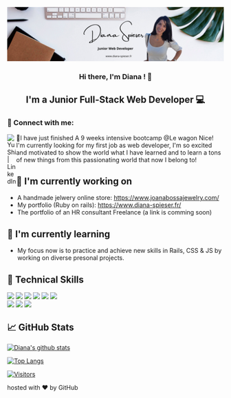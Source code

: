 <img src="https://github.com/diana-spieser/diana-spieser/blob/main/ba.png" alt="banner">
<h3 align="center">
Hi there, I'm Diana ! </a> 👋
</h3>
<h2 align="center">
I'm a Junior Full-Stack Web Developer 💻 

</h2> 

### 🤝 Connect with me:
<a href="https://www.linkedin.com/in/diana-spieser/"><img align="left" src="https://raw.githubusercontent.com/yushi1007/yushi1007/main/images/linkedin.svg" alt="Yu Shi | LinkedIn" width="21px"/></a> 💬I have just finished A 9 weeks intensive bootcamp @Le wagon Nice! I'm currently looking for my first job as web developer, I'm so excited and motivated to show the world what I have learned and to learn a tons of new things from this passionating world that now I belong to! 
## 🔭 I'm currently working on
- A handmade jelwery online store: https://www.joanabossajewelry.com/
- My portfolio (Ruby on rails): https://www.diana-spieser.fr/
- The portfolio of an HR consultant Freelance (a link is comming soon)
## 🌱 I'm currently learning
- My focus now is to practice and achieve new skills in Rails, CSS & JS by working on diverse presonal projects.
## 💼 Technical Skills
![](https://img.shields.io/badge/Code-JavaScript-informational?style=flat&logo=JavaScript&color=F7DF1E)
![](https://img.shields.io/badge/Code-Ruby-informational?style=flat&logo=Ruby&color=CC342D)
![](https://img.shields.io/badge/Code-Ruby_on_Rails-informational?style=flat&logo=Ruby-On-Rails&color=CC0000)
![](https://img.shields.io/badge/Code-HTML5-informational?style=flat&logo=HTML5&color=E34F26)
![](https://img.shields.io/badge/Code-PostgreSQL-informational?style=flat&logo=PostgreSQL&color=336791)
![](https://img.shields.io/badge/Code-SQLite-informational?style=flat&logo=SQLite&color=003B57)
</br>
![](https://img.shields.io/badge/Style-Bootstrap-informational?style=flat&logo=Bootstrap&color=7952B3)
![](https://img.shields.io/badge/Style-CSS3-informational?style=flat&logo=CSS3&color=1572B6)
![](https://img.shields.io/badge/Style-styled--components-informational?style=flat&logo=styled-components&color=DB7093)
</br>
## 📈 GitHub Stats 
[![Diana's github stats](https://github-readme-stats.vercel.app/api?username=diana-spieser)](https://github.com/diana-spieser)

[![Top Langs](https://github-readme-stats.vercel.app/api/top-langs/?username=diana-spieser&layout=compact)](https://github.com/diana-spieser)

[![Visitors](https://visitor-badge.glitch.me/badge?page_id=kevcoutellier.diana-spieser)](https://github.com/diana-spieser)

hosted with ❤ by GitHub
